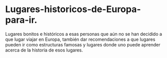 # Lugares-historicos-de-Europa-para-ir.
 Lugares bonitos e históricos a esas personas que aún no se han decidido a que lugar viajar en Europa, también dar recomendaciones a que lugares pueden ir como estructuras famosas y lugares donde uno puede aprender acerca de la historia de esos lugares. 
